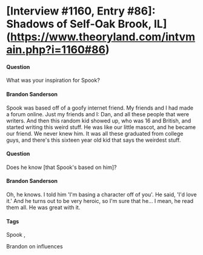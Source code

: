 # [Interview #1160, Entry #86]: Shadows of Self-Oak Brook, IL](https://www.theoryland.com/intvmain.php?i=1160#86)

#### Question

What was your inspiration for Spook?

#### Brandon Sanderson

Spook was based off of a goofy internet friend. My friends and I had made a forum online. Just my friends and I: Dan, and all these people that were writers. And then this random kid showed up, who was 16 and British, and started writing this weird stuff. He was like our little mascot, and he became our friend. We never knew him. It was all these graduated from college guys, and there's this sixteen year old kid that says the weirdest stuff.

#### Question

Does he know [that Spook's based on him]?

#### Brandon Sanderson

Oh, he knows. I told him 'I'm basing a character off of you'. He said, 'I'd love it.' And he turns out to be very heroic, so I'm sure that he... I mean, he read them all. He was great with it.

#### Tags

Spook
,

Brandon on influences

